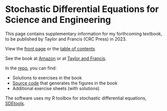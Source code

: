 # Stochastic Differential Equations for Science and Engineering

This page contains supplementary information for my forthcoming textbook, to be published by Taylor and Francis (CRC Press) in 2023.

View the [front page](Thygesen2023.jpg) or the [table of contents](TOC.pdf)

See the book at [Amazon](https://a.co/d/9KPknuO) or at [Taylor and Francis](https://www.taylorfrancis.com/books/mono/10.1201/9781003277569/stochastic-differential-equations-science-engineering-uffe-h%C3%B8gsbro-thygesen?context=ubx&refId=91568383-8f54-4388-961a-ffe3fdc2ac04). 

In the 	[repo](https://www.github.com/Uffe-H-Thygesen/SDEbook), you can find:

* Solutions to exercises in the book
* [Source code](../code/TABLE.md) that generates the figures in the book
* Additional exercise sheets (with solutions)

The software uses my R toolbox for stochastic differential equations, [SDEtools](https://www.github.com/Uffe-H-Thygesen/SDEtools).

